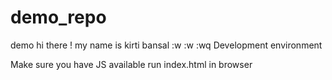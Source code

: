 # demo_repo
demo
hi there !
my name is kirti bansal :w
:w
:wq
Development environment

Make sure you have JS available 
run index.html in browser
